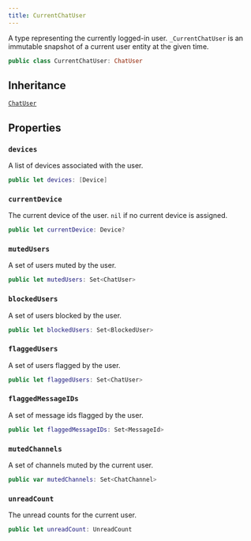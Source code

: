 ```yaml
---
title: CurrentChatUser
---
```


A type representing the currently logged-in user. `_CurrentChatUser` is an immutable snapshot of a current user entity at
the given time.

``` swift
public class CurrentChatUser: ChatUser 
```

## Inheritance

[`ChatUser`](../chat-user)

## Properties

### `devices`

A list of devices associated with the user.

``` swift
public let devices: [Device]
```

### `currentDevice`

The current device of the user. `nil` if no current device is assigned.

``` swift
public let currentDevice: Device?
```

### `mutedUsers`

A set of users muted by the user.

``` swift
public let mutedUsers: Set<ChatUser>
```

### `blockedUsers`

A set of users blocked by the user.

``` swift
public let blockedUsers: Set<BlockedUser>
```

### `flaggedUsers`

A set of users flagged by the user.

``` swift
public let flaggedUsers: Set<ChatUser>
```

> 

### `flaggedMessageIDs`

A set of message ids flagged by the user.

``` swift
public let flaggedMessageIDs: Set<MessageId>
```

> 

### `mutedChannels`

A set of channels muted by the current user.

``` swift
public var mutedChannels: Set<ChatChannel> 
```

> 

### `unreadCount`

The unread counts for the current user.

``` swift
public let unreadCount: UnreadCount
```
